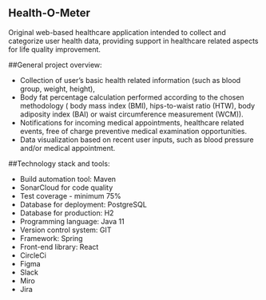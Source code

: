 ## Health-O-Meter
Original web-based healthcare application intended to collect and categorize user health data, 
providing support in healthcare related aspects for life quality improvement.

##General project overview:
* Collection of user’s basic health related information (such as blood group, weight, height),
* Body fat percentage calculation performed according to the chosen methodology (
  body mass index (BMI), hips-to-waist ratio (HTW), body adiposity index (BAI) or waist circumference measurement (WCM)).
* Notifications for incoming medical appointments, healthcare related events, free of charge preventive medical examination opportunities.
* Data visualization based on recent user inputs, such as blood pressure and/or medical appointment.

##Technology stack and tools:
* Build automation tool: Maven
* SonarCloud for code quality
* Test coverage - minimum 75%
* Database for deployment: PostgreSQL
* Database for production: H2
* Programming language: Java 11
* Version control system: GIT
* Framework: Spring
* Front-end library: React
* CircleCi
* Figma
* Slack
* Miro
* Jira
